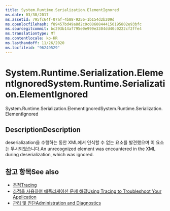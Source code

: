 ```yaml
---
title: System.Runtime.Serialization.ElementIgnored
ms.date: 03/30/2017
ms.assetid: 795fc64f-07af-4b88-9256-1b154d2b209d
ms.openlocfilehash: f89457bd49a8d2c0c08608444150195802e93bfc
ms.sourcegitcommit: bc293b14af795e0e999e3304dd40c0222cf2ffe4
ms.translationtype: MT
ms.contentlocale: ko-KR
ms.lasthandoff: 11/26/2020
ms.locfileid: "96249529"
---
```

# <a name="systemruntimeserializationelementignored"></a><span data-ttu-id="6c5b0-102">System.Runtime.Serialization.ElementIgnored</span><span class="sxs-lookup"><span data-stu-id="6c5b0-102">System.Runtime.Serialization.ElementIgnored</span></span>

<span data-ttu-id="6c5b0-103">System.Runtime.Serialization.ElementIgnored</span><span class="sxs-lookup"><span data-stu-id="6c5b0-103">System.Runtime.Serialization.ElementIgnored</span></span>  
  
## <a name="description"></a><span data-ttu-id="6c5b0-104">Description</span><span class="sxs-lookup"><span data-stu-id="6c5b0-104">Description</span></span>  

 <span data-ttu-id="6c5b0-105">deserialization을 수행하는 동안 XML에서 인식할 수 없는 요소를 발견했으며 이 요소는 무시되었습니다.</span><span class="sxs-lookup"><span data-stu-id="6c5b0-105">An unrecognized element was encountered in the XML during deserialization, which was ignored.</span></span>  
  
## <a name="see-also"></a><span data-ttu-id="6c5b0-106">참고 항목</span><span class="sxs-lookup"><span data-stu-id="6c5b0-106">See also</span></span>

- [<span data-ttu-id="6c5b0-107">추적</span><span class="sxs-lookup"><span data-stu-id="6c5b0-107">Tracing</span></span>](index.md)
- [<span data-ttu-id="6c5b0-108">추적을 사용하여 애플리케이션 문제 해결</span><span class="sxs-lookup"><span data-stu-id="6c5b0-108">Using Tracing to Troubleshoot Your Application</span></span>](using-tracing-to-troubleshoot-your-application.md)
- [<span data-ttu-id="6c5b0-109">관리 및 진단</span><span class="sxs-lookup"><span data-stu-id="6c5b0-109">Administration and Diagnostics</span></span>](../index.md)
